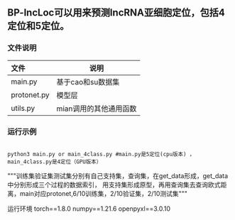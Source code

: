 ## BP-lncLoc可以用来预测lncRNA亚细胞定位，包括4定位和5定位。

### 文件说明

| 文件        | 说明                    |
| :---------- | ----------------------- |
| main.py     | 基于cao和su数据集       |
| protonet.py | 模型层                  |
| utils.py    | mian调用的其他通用函数  |

### 运行示例

```shell

python3 main.py or main_4class.py #main.py是5定位(cpu版本) ， main_4class.py是4定位（GPU版本）
```

"""训练集验证集测试集分别有自己支持集，查询集，在get_data形成，get_data中分别形成三个过程的数据索引，
用支持集形成原型，再用查询集去查询欧式距离，main对应protonet,6/10训练集，2/10验证集，2/10测试集"""

运行环境
torch==1.8.0
numpy==1.21.6
openpyxl==3.0.10

